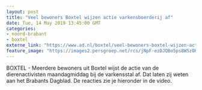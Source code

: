 ```yaml
---
layout: post
title: "Veel bewoners Boxtel wijzen actie varkensboerderij af"
date: Tue, 14 May 2019 13:45:00 GMT
categories: 
- noord-brabant 
- boxtel 
externe_link: "https://www.ad.nl/boxtel/veel-bewoners-boxtel-wijzen-actie-varkensboerderij-af~aba6a354/"
feature_image: "https://images2.persgroep.net/rcs/jNpF-ezDJQBo5ps8WSzOK3j7d3U/diocontent/148355728/_fitwidth/400/?appId=21791a8992982cd8da851550a453bd7f&quality=0.7"
---
```


BOXTEL - Meerdere bewoners uit Boxtel wijst de actie van de dierenactivisten maandagmiddag bij de varkensstal af. Dat laten zij weten aan het Brabants Dagblad. De reacties zie je hieronder in de video.
